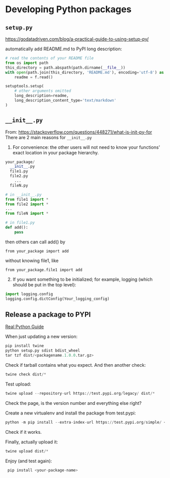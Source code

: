 # Developing Python packages
## `setup.py`
https://godatadriven.com/blog/a-practical-guide-to-using-setup-py/

automatically add README.md to PyPI long description:
```python
# read the contents of your README file
from os import path
this_directory = path.abspath(path.dirname(__file__))
with open(path.join(this_directory, 'README.md'), encoding='utf-8') as f:
    readme = f.read()

setuptools.setup(
    # other arguments omitted
    long_description=readme,
    long_description_content_type='text/markdown'
)
```

## `__init__.py`
From: https://stackoverflow.com/questions/448271/what-is-init-py-for
There are 2 main reasons for `__init__.py`

1) For convenience: the other users will not need to know your functions' exact location in your package hierarchy.
  ```python
  your_package/
    __init__.py
    file1.py
    file2.py
      ...
    fileN.py
  ```

  ```python
  # in __init__.py
  from file1 import *
  from file2 import *
  ...
  from fileN import *
  ```
  ```python
  # in file1.py
  def add():
      pass
  ```

  then others can call add() by

  `from your_package import add`

  without knowing file1, like

  `from your_package.file1 import add`

2) If you want something to be initialized; for example, logging (which should be put in the top level):
  ```python
  import logging.config
  logging.config.dictConfig(Your_logging_config)
  ```
  
## Release a package to PYPI
[Real Python Guide](https://realpython.com/pypi-publish-python-package/)

When just updating a new version:
```python
pip install twine
python setup.py sdist bdist_wheel
tar tzf dist/<packagename.1.0.0.tar.gz>
```
Check if tarball contains what you expect.
And then another check:
```python
twine check dist/*
```
Test upload:
```python
twine upload --repository-url https://test.pypi.org/legacy/ dist/*
```
Check the page, is the version number and everything else right?

Create a new virtualenv and install the package from test.pypi:
```python
python -m pip install --extra-index-url https://test.pypi.org/simple/ <packagename>
```
Check if it works.

Finally, actually upload it:
```python
twine upload dist/*
```
Enjoy (and test again): 

```python
 pip install <your-package-name>
```
